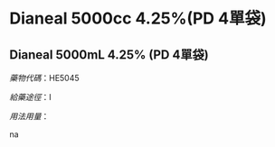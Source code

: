 # Dianeal 5000cc 4.25%(PD 4單袋)

## Dianeal 5000mL 4.25% (PD 4單袋)

*藥物代碼*：HE5045

*給藥途徑*：I

*用法用量*：

na

